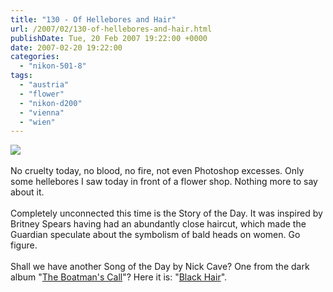 ```yaml
---
title: "130 - Of Hellebores and Hair"
url: /2007/02/130-of-hellebores-and-hair.html
publishDate: Tue, 20 Feb 2007 19:22:00 +0000
date: 2007-02-20 19:22:00
categories: 
  - "nikon-501-8"
tags: 
  - "austria"
  - "flower"
  - "nikon-d200"
  - "vienna"
  - "wien"
---
```

<a href="https://d25zfm9zpd7gm5.cloudfront.net/1200x1200/2007/20070220_155727_ps.jpg"><img src="https://d25zfm9zpd7gm5.cloudfront.net/0600x0600/2007/20070220_155727_ps.jpg"/></a><br/><br/>No cruelty today, no blood, no fire, not even Photoshop excesses. Only some hellebores I saw today in front of a flower shop. Nothing more to say about it.<br/><br/>Completely unconnected this time is the Story of the Day. It was inspired by Britney Spears having had an abundantly close haircut, which made the Guardian speculate about the symbolism of bald heads on women. Go figure.<br/><br/>Shall we have another Song of the Day by Nick Cave? One from the dark album "<a href="http://www.amazon.com/Boatmans-Call-Nick-Cave-Seeds/dp/B000002NE4/sr=8-1/qid=1172005908" target="_blank">The Boatman's Call</a>"? Here it is: "<a href="http://www.lyricsdomain.com/14/nick_cave/black_hair.html" target="_blank">Black Hair</a>".
